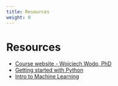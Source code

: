 ```yaml
---
title: Resources
weight: 0
---
```


# Resources

* [Course website - Wojciech Wodo, PhD](https://wwodo.mokop.co/teaching)
* [Getting started with Python](https://www.kaggle.com/learn/python)
* [Intro to Machine Learning](https://www.kaggle.com/learn/intro-to-machine-learning)
